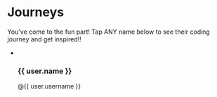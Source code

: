 # Journeys

You've come to the fun part! Tap ANY name below to see their coding journey and get inspired!!

<ul id="user-list">
  <li class="user-card" v-for="user in users" :key="user.username">
    <a :href="'#/journeys/' + user.username">
      <img
        class="user-card__image"
        :src="'https://github.com/' + user.username + '.png'"
        :alt="user.name + ' Profile Picture'"
      />
      <div class="user-card__info">
        <h3>{{ user.name }}</h3>
        <p>@{{ user.username }}</p>
      </div>
    </a>
  </li>
</ul>
